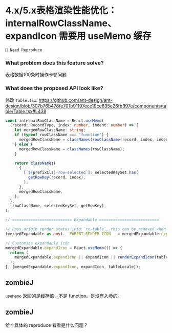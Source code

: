 # 4.x/5.x表格渲染性能优化：internalRowClassName、expandIcon 需要用 useMemo 缓存

`🤔 Need Reproduce`

### What problem does this feature solve?

表格数据100条时操作卡顿问题

### What does the proposed API look like?

修改 `Table.tsx`:
https://github.com/ant-design/ant-design/blob/307b76b478fe701b91197ecc19ce835e26fb397e/components/table/Table.tsx#L438

```typescript
const internalRowClassName = React.useMemo(
  (record: RecordType, index: number, indent: number) => {
    let mergedRowClassName: string;
    if (typeof rowClassName === "function") {
      mergedRowClassName = classNames(rowClassName(record, index, indent));
    } else {
      mergedRowClassName = classNames(rowClassName);
    }

    return classNames(
      {
        [`${prefixCls}-row-selected`]: selectedKeySet.has(
          getRowKey(record, index),
        ),
      },
      mergedRowClassName,
    );
  },
  [rowClassName, selectedKeySet, getRowKey],
);

// ========================== Expandable ==========================

// Pass origin render status into `rc-table`, this can be removed when refactor with `rc-table`
(mergedExpandable as any).__PARENT_RENDER_ICON__ = mergedExpandable.expandIcon;

// Customize expandable icon
mergedExpandable.expandIcon = React.useMemo(() => {
  return (
    mergedExpandable.expandIcon || expandIcon || renderExpandIcon(tableLocale!)
  );
}, [mergedExpandable.expandIcon, expandIcon, tableLocale]);
```

<!-- generated by ant-design-issue-helper. DO NOT REMOVE -->

## zombieJ

`useMemo` 返回的是缓存值，不是 function。是没有入参的。

## zombieJ

给个具体的 reproduce 看看是什么问题？
